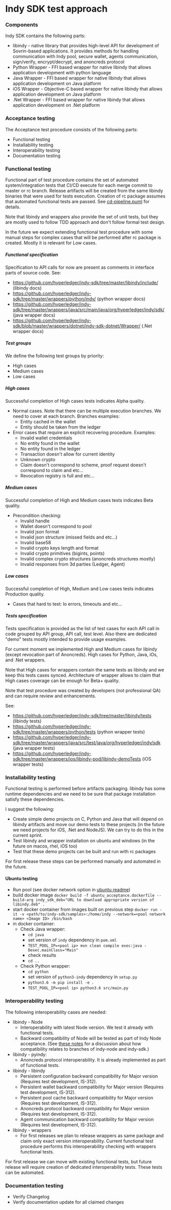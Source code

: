 # Indy SDK test approach 

### Components

Indy SDK contains the following parts:
* libindy - native library that provides high-level API for development of Sovrin-based applications.
It provides methods for handling communication with Indy pool, secure wallet, agents communication,
sign/verify, encrypt/decrypt, and anoncreds protocol
* Python Wrapper - FFI based wrapper for native libindy that allows application development with python language
* Java Wrapper - FFI based wrapper for native libindy that allows application development on Java platform
* iOS Wrapper - Objective-C based wrapper for native libindy that allows application development on Java platform
* .Net Wrapper - FFI based wrapper for native libindy that allows application development on .Net platform

### Acceptance testing

The Acceptance test procedure consists of the following parts:
* Functional testing
* Installability testing
* Interoperability testing
* Documentation testing

### Functional testing

Functional part of test procedure contains the set of automated system/integration tests that CI/CD execute for each
merge commit to master or rc branch. Release artifacts will be created from the same libindy binaries that were
used for tests execution. Creation of rc package assumes that automated functional tests are passed. 
See [cd-pipeline.puml](cd-pipeline.puml) for details.
 
Note that libindy and wrappers also provide the set of unit tests, but they are mostly used to follow TDD
approach and don't follow formal test design.

In the future we expect extending functional test procedure with some manual steps for complex cases that 
will be performed after rc package is created. Mostly it is relevant for Low cases. 

##### Functional specification

Specification to API calls for now are present as comments in interface parts of source code. See:
* https://github.com/hyperledger/indy-sdk/tree/master/libindy/include/ (libindy docs)
* https://github.com/hyperledger/indy-sdk/tree/master/wrappers/python/indy/ (python wrapper docs)
* https://github.com/hyperledger/indy-sdk/tree/master/wrappers/java/src/main/java/org/hyperledger/indy/sdk/
(java wrapper docs)
* https://github.com/hyperledger/indy-sdk/blob/master/wrappers/dotnet/indy-sdk-dotnet/Wrapper/ (.Net wrapper docs)
 
##### Test groups

We define the following test groups by priority:
* High cases
* Medium cases
* Low cases

##### High cases

Successful completion of High cases tests indicates Alpha quality.

* Normal cases. Note that there can be multiple execution branches. We need to cover at each branch.
 Branches examples:
  * Entity cached in the wallet
  * Entity should be taken from the ledger
* Error cases that require an explicit recovering procedure. Examples:
  * Invalid wallet credentials
  * No entity found in the wallet
  * No entity found in the ledger
  * Transaction doesn't allow for current identity
  * Unknown crypto
  * Claim doesn't correspond to scheme, proof request doesn't correspond to claim and etc...
  * Revocation registry is full and etc...

##### Medium cases

Successful completion of High and Medium cases tests indicates Beta quality.

* Precondition checking:
  * Invalid handle
  * Wallet doesn't correspond to pool
  * Invalid json format
  * Invalid json structure (missed fields and etc...)
  * Invalid base58
  * Invalid crypto keys length and format
  * Invalid crypto primitives (bigints, points)
  * Invalid complex crypto structures (anoncreds structures mostly)
  * Invalid responses from 3d parties (Ledger, Agent)

##### Low cases

Successful completion of High, Medium and Low cases tests indicates Production quality.

* Cases that hard to test: Io errors, timeouts and etc...

##### Tests specification

Tests specification is provided as the list of test cases for each API call in code grouped by
API group, API call, test level. Also there are dedicated "demo" tests mostly intended to provide
usage examples.

For current moment we implemented High and Medium cases for libindy (except revocation part of Anoncreds). High
cases for Python, Java, iOs, and .Net wrappers.

Note that High cases for wrappers contain the same tests as libindy and we keep this tests cases synced.
Architecture of wrapper allows to claim that High cases coverage can be enough for Beta+ quality.

Note that test procedure was created by developers (not professional QA) and can require review and 
enhancements.

See:
* https://github.com/hyperledger/indy-sdk/tree/master/libindy/tests (libindy tests)
* https://github.com/hyperledger/indy-sdk/tree/master/wrappers/python/tests (python wrapper tests)
* https://github.com/hyperledger/indy-sdk/tree/master/wrappers/java/src/test/java/org/hyperledger/indy/sdk (java wrapper tests)
* https://github.com/hyperledger/indy-sdk/tree/master/wrappers/ios/libindy-pod/libindy-demoTests (iOS wrapper tests)

### Installability testing

Functional testing is performed before artifacts packaging. libindy has some runtime dependencies
and we need to be sure that package installation satisfy these dependencies.

I suggest the following:
* Create simple demo projects on C, Python and Java that will depend on libindy artifacts and move our demo tests
to these projects (in the future we need projects for iOS, .Net and NodeJS). We can try to do this in the current
sprint.
* Test libindy and wrapper installation on ubuntu and windows (in the future on macos, rhel, iOS too)
* Test that these demo projects can be built and run with rc packages

For first release these steps can be performed manually and automated in the future.

#### Ubuntu testing
* Run pool (see docker network option in [ubuntu readme](doc/ubuntu-build.md))
* build docker image `docker build -f ubuntu_acceptance.dockerfile --build-arg indy_sdk_deb="URL to download appropriate version of libindy.deb" .`
* start docker container from images built on previous step `docker run -it -v <path/to/indy-sdk/samples>:/home/indy --network=<pool network name> <Image ID> /bin/bash`
* in docker container:
    * Check Java wrapper:
        * `cd java`
        * set version of `indy` dependency in `pom.xml`
        * `TEST_POOL_IP=<pool ip> mvn clean compile exec:java -Dexec.mainClass="Main"`
        * check results
        * `cd ..`
    * Check Python wrapper:
        * `cd python`
        * set version of `python3-indy` dependency in `setup.py`
        * `python3.6 -m pip install -e .`
        * `TEST_POOL_IP=<pool ip> python3.6 src/main.py`

### Interoperability testing

The following interoperability cases are needed:

* libindy - Node
  * Interoperability with latest Node version. We test it already with functional tests.
  * Backward compatibility of Node will be tested as part of Indy Node acceptance. (See
    [these notes](release-workflow.md#compatibility-with-indy-node) for a discussion about
    how compatibility relates to branches of indy-node and indy-sdk.)
* libindy - pyindy:
  * Anoncreds protocol interoperability. It is already implemented as part of functional tests.
* libindy - libindy
  * Persistent configuration backward compatibility for Major version (Requires test development, IS-312).
  * Persistent wallet backward compatibility for Major version (Requires test development, IS-312).
  * Persistent pool cache backward compatibility for Major version (Requires test development, IS-312).
  * Anoncreds protocol backward compatibility for Major version (Requires test development, IS-312).
  * Agent communication backward compatibility for Major version (Requires test development, IS-312).
* libindy - wrappers
  * For first releases we plan to release wrappers as same package and claim only exact version interoperability.
  Current functional test procedure performs this interoperability checking with wrappers functional tests.
 
For first release we can move with existing functional tests, but future release will require creation of
dedicated interoperability tests. These tests can be automated.

### Documentation testing

* Verify Changelog
* Verify documentation update for all claimed changes 
